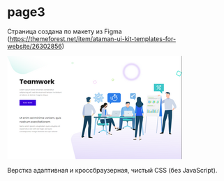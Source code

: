 # page3

Страница создана по макету из Figma (https://themeforest.net/item/ataman-ui-kit-templates-for-website/26302856)

![page3](page3_small.png)

Верстка адаптивная и кроссбраузерная, чистый CSS (без JavaScript).

